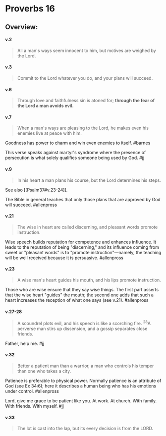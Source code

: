 # Proverbs 16

## Overview:



#### v.2
>All a man's ways seem innocent to him, but motives are weighed by the Lord.

#### v.3
>Commit to the Lord whatever you do, and your plans will succeed.

#### v.6
>Through love and faithfulness sin is atoned for; **through the fear of the Lord a man avoids evil.**

#### v.7
>When a man's ways are pleasing to the Lord, he makes even his enemies live at peace with him.

Goodness has power to charm and win even enemies to itself.
#barnes 

This verse speaks against martyr's syndrome where the presence of persecution is what solely qualifies someone being used by God.
#jj 

#### v.9
>In his heart a man plans his course, but the Lord determines his steps.

See also [[Psalm37#v.23-24]].

The Bible in general teaches that only those plans that are approved by God will succeed.
#allenpross 

#### v.21
>The wise in heart are called discerning, and pleasant words promote instruction.

Wise speech builds reputation for competence and enhances influence. It leads to the reputation of being "discerning," and its influence coming from sweet or "pleasant words" is to "promote instruction"—namely, the teaching will be well received because it is persuasive.
#allenpross 

#### v.23
>A wise man's heart guides his mouth, and his lips promote instruction.

Those who are wise ensure that they say wise things. The first part asserts that the wise heart "guides" the mouth; the second one adds that such a heart increases the reception of what one says (see v.21).
#allenpross 

#### v.27-28
>A scoundrel plots evil, and his speech is like a scorching fire. <sup>28</sup>A perverse man stirs up dissension, and a gossip separates close friends.

Father, help me.
#jj 

#### v.32
>Better a patient man than a warrior, a man who controls his temper than one who takes a city.

Patience is preferable to physical power. Normally patience is an attribute of God (see Ex 34:6); here it describes a human being who has his emotions under control.
#allenpross 

Lord, give me grace to be patient like you. At work. At church. With family. With friends. With myself.
#jj 

#### v.33
>The lot is cast into the lap, but its every decision is from the LORD.